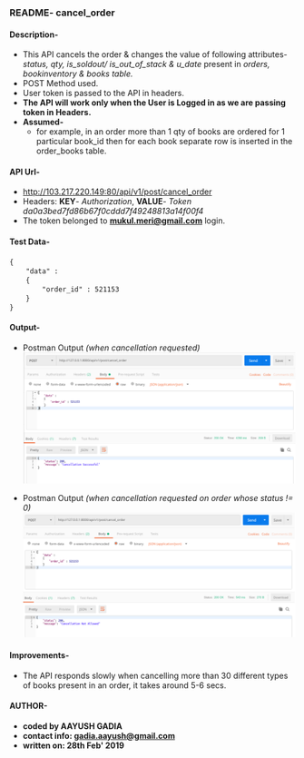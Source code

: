 ### README- cancel_order


#### Description-
- This API cancels the order & changes the value of following attributes- *status, qty, is_soldout/ is_out_of_stack  & u_date* present in *orders, bookinventory & books table.*
- POST Method used.
- User token is passed to the API in headers.
- **The API will work only when the User is Logged in as we are passing token in Headers.**
- **Assumed-**
   - for example, in an order more than 1 qty of books are ordered for 1 particular book_id then for each book separate row is inserted in the order_books table.


#### API Url-
- http://103.217.220.149:80/api/v1/post/cancel_order
- Headers: **KEY**- *Authorization*, **VALUE**- *Token da0a3bed7fd86b67f0cddd7f49248813a14f00f4*
- The token belonged to **mukul.meri@gmail.com** login.


#### Test Data-
	{
		"data" :
		{
			"order_id" : 521153
		}
	}


#### Output-
- Postman Output *(when cancellation requested)*
![Postman Output](output_postman_cancel_order_1.png)

- Postman Output *(when cancellation requested on order whose status != 0)*
![Postman Output](output_postman_cancel_order_2.png)


#### Improvements-
- The API responds slowly when cancelling more than 30 different types of books present in an order, it takes around 5-6 secs.


#### AUTHOR-
- **coded by AAYUSH GADIA** 
- **contact info: gadia.aayush@gmail.com**
- **written on: 28th Feb' 2019**
